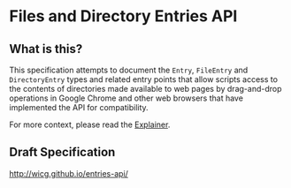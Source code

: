 # Files and Directory Entries API

## What is this?

This specification attempts to document the `Entry`, `FileEntry` and
`DirectoryEntry` types and related entry points that allow scripts
access to the contents of directories made available to web pages by
drag-and-drop operations in Google Chrome and other web browsers that
have implemented the API for compatibility.

For more context, please read the [Explainer](EXPLAINER.md).

## Draft Specification

http://wicg.github.io/entries-api/

